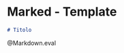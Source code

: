 <!--
author:   Gionata Massi

email:    gionata.massi@gmail.com

version:  0.0.1

language: en

narrator: US English Female

comment:  Just a simple Marked template for LiaScript.

script:   https://cdn.jsdelivr.net/npm/marked/marked.min.js


@Markdown.eval: @Markdown._eval_(@uid)

@Markdown._eval_
<script>
let container = document.getElementById('marked-container-@0');

let out = marked(`@input`);

container.innerHTML = out;

"LIA: stop"
</script>

<div id="marked-container-@0" class="container"></div>

<script>
console.log("Inizializzazione");
let rem = document.getElementsByClassName("container")

for( let i=0; i< rem.length; i++ )
  rem[i].innerHTML = ""

console.log("delete content")
</script>
@end


-->


# Marked - Template


```md
# Titolo
```
@Markdown.eval
